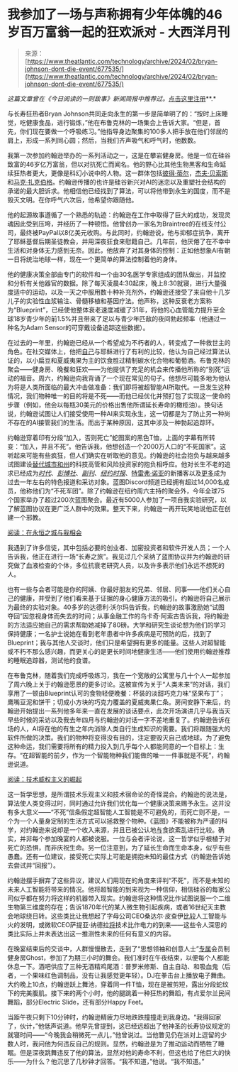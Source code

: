 <!--yml

category: 未分类

date: 2024-05-29 13:27:24

-->

# 我参加了一场与声称拥有少年体魄的46岁百万富翁一起的狂欢派对 - 大西洋月刊

> 来源：[https://www.theatlantic.com/technology/archive/2024/02/bryan-johnson-dont-die-event/677535/](https://www.theatlantic.com/technology/archive/2024/02/bryan-johnson-dont-die-event/677535/)

*这篇文章曾在《今日阅读的一则故事》新闻简报中推荐过。*[点击这里注册](https://www.theatlantic.com/newsletters/sign-up/one-story-to-read-today/)**.*

与长寿狂热者Bryan Johnson共同走向永生的第一步是简单明了的：“按时上床睡觉，吃健康食品，进行锻炼，”他在布鲁克林的一场集会上告诉大家。“但是，首先，你们现在要做一个呼吸练习。”他指导身边聚集的100多人把手放在他们邻居的肩上，形成一系列同心圆；然后，当我们齐声吸气和呼气时，他数数。

我第一次参加约翰逊举办的一系列活动之一，这是在攀岩健身房。他是一位在硅谷致富的46岁亿万富翁，但以对抗死亡而闻名。他的野心比其他生物黑客和生命延续狂热者更大，更像是科幻小说中的人物。这一群体包括[彼得·蒂尔](https://www.vanityfair.com/news/2016/08/peter-thiel-wants-to-inject-himself-with-young-peoples-blood)，[杰夫·贝索斯](https://www.technologyreview.com/2021/09/04/1034364/altos-labs-silicon-valleys-jeff-bezos-milner-bet-living-forever/)和[马克·扎克伯格](https://www.businessinsider.com/richest-wealthiest-entrepreneurs-ceo-billionaires-tech-searching-hacking-longevity#metas-mark-zuckerberg-has-also-long-been-preoccupied-by-questions-of-life-and-death-6)。约翰逊传播的也许是硅谷新兴对AI的迷恋以及重塑社会结构的承诺的最大胆诉求。他相信他已经找到了算法，可以将他带到永生的国度，而不是毁灭文明。在你呼气六次后，他希望你跟随他。

他的起源故事遵循了一个熟悉的轨迹：约翰逊在工作中取得了巨大的成功，发现灵魂因此受到压垮，并经历了一种顿悟。他曾创办一家名为Braintree的在线支付公司，最终被PayPal以8亿美元收购。与此同时，约翰逊说，他与抑郁症抗争，离开了耶稣基督后期圣徒教会，并用深夜狂食来慰籍自己。几年前，他厌倦了在不幸中生活和对身体无力感到无奈。因此，他放弃了对其身体的控制：正如他想象AI有朝一日将统治地球一样，现在一个更简单的算法控制着他的身体。

他的健康决策全部由专门的软件和一个由30名医学专家组成的团队做出，并监控和分析有关他器官的数据。除了每天凌晨4:30起床，晚上8:30就寝，进行大量强度适中的运动，以及一天之中服用数十种补充剂外，约翰逊还接受了来自他十几岁儿子的实验性血浆输注、骨髓移植和基因疗法。他声称，这种反衰老方案称为“Blueprint”，已经使他整体衰老速度减缓了31年，将他的心血管能力提升至全球18岁青少年的前1.5%并且带来了足以与青少年匹敌的夜间勃起频率（他通过一种名为Adam Sensor的可穿戴设备追踪这些数据）。

在过去的一年里，约翰逊已经从一个希望成为不朽者的人，转变成了一种救世主的角色。在社交媒体上，他把[自己](https://twitter.com/bryan_johnson/status/1683973651253841921)与耶稣进行了有利的比较，他认为自己经过算法认证的，以小扁豆和夏威夷果为主的饮食胜过精制碳水化合物和葡萄酒。布鲁克林的聚会——健身房、晚餐和狂欢——为他提供了充足的机会来传播他所称的“别死”运动的福音。周六，约翰逊向我背诵了一个现在常见的句子。他想尽可能多地为他认为将是人类所面临的最大冲击做准备：我们即将被超智能AI所取代。一旦发生这种情况，我们物种唯一的目的将是不死——而他已经优化并预打包了实现这一使命的步骤（例如，他会以每瓶30美元的价格出售他所谓延长寿命的橄榄油）。换句话说，约翰逊试图让人们接受使用一种AI来实现永生，这一切都是为了防止另一种尚不存在的AI接管我们的生活。而出于某种原因，这其中涉及一种勃起追踪环。

约翰逊穿着印有分段“加入，否则死亡”蛇图案的黑色T恤，上面的字幕有所转变：“加入，并且不死”。他告诉我，他想创造一个2000万人口的“不死国家”。这听起来可能有些疯狂，但人们确实在听取他的意见。约翰逊的社会抱负与越来越多试图建设[替代城市和州](https://www.theatlantic.com/magazine/archive/2024/03/silicon-valley-billionaires-building-cities/677173/)的科技高管和风险投资家的抱负相呼应。他对长生不老的追求已经成为[*时代*](https://time.com/6315607/bryan-johnsons-quest-for-immortality/)、[*彭博社*](https://www.bloomberg.com/news/features/2023-01-25/anti-aging-techniques-taken-to-extreme-by-bryan-johnson?sref=BGQFqz7X)、[*副刊*](https://www.vice.com/en/article/z34ay8/bryan-johnson-blueprint-aging-biotech)、[*纽约时报*](https://www.nytimes.com/2024/01/12/business/bryan-johnson-longevity-blueprint.html)、[特雷弗·诺亚](https://podcasts.apple.com/us/podcast/bryan-johnson/id1710609544?i=1000645406382)的新播客以及[更多](https://www.theguardian.com/society/2023/sep/14/my-ultimate-goal-dont-die-bryan-johnson-on-his-controversial-plan-to-live-for-ever)成为过去一年左右的特色报道和采访对象。蓝图Discord频道已经拥有超过14,000名成员，他称他们为“不死军团”。除了约翰逊在纽约周六主持的聚会外，今年全球75个国家举办了超过200次蓝图聚会。最近有5000人参加了一项自我实验研究，以了解蓝图协议在更广泛人群中的效果。整天下来，约翰逊一再开玩笑地说他正在创建一个邪教。

[阅读：在永恒之城与我相会](https://www.theatlantic.com/magazine/archive/2024/03/silicon-valley-billionaires-building-cities/677173/)

我遇到了许多信徒，其中包括必要的创业者、加密投资者和软件开发人员；一个人告诉我，他正在进行一场“长寿之旅”。我见过几个采纳了蓝图协议并为约翰逊的研究做了血液检查的个体，多位抗衰老研究人员，以及许多表示他们永远不想死的人。

也有一些与会者可能是你的阿姨、你最好朋友的兄弟、邻居、同事——他们关心自己的健康，并受到了他们看来基于证据的身心健康方法的吸引。约翰逊将自己展示为最终的实验对象。40多岁的达德利·沃尔玛告诉我，约翰逊的故事激励她“试图夺回”因忽视身体而失去的时间；从事金融工作的乌卡奇·阿索古告诉我，将约翰逊的方法适应她自己的需求帮助她减掉了80磅。大学和研究生谈论想为他们的学习保持健康；一名护士说她在看到老年患者中许多疾病是可预防的后，找到了Blueprint；我与其他人交谈时，他们只是希望拥有更多的能量。这些人对超智能或不朽不那么感兴趣，而更关心的是更长时间地健康生活——他们使用约翰逊推荐的睡眠追踪器，测试他的食谱。

在布鲁克林，随着我们完成呼吸练习，我在一个宽敞的公寓里与几十个人一起参加了周六晚上关于约翰逊愿景的更多讨论。这被宣传为关于“人类未来”的对话，我们享用了一顿由Blueprint认可的食物轻便晚餐：杯装的淡甜巧克力味“坚果布丁”；鹰嘴豆泥和饼干；切成小方块的巧克力覆盖的夏威夷果仁条。房间安静下来后，约翰逊开始提出一系列他多年来一直在发展的谈话要点，此次开场演讲几乎与我当天早些时候的采访以及我去年四月与约翰逊的对话一字不差地重复了。约翰逊告诉在场的人，AI将在他的有生之年内消除人类自行生成知识的需要。我们将跟随强大的软件所做的决策。我们的物种将变得没有目的，注定要毁灭自己或地球。为了避免这种命运，我们需要将所有的精力投入到几乎每个人都能同意的一个目标上：生存。“在超智能的前夕，作为一个智能物种我们能做的唯一一件事就是不死”，约翰逊说道。

[阅读：技术威权主义的崛起](https://www.theatlantic.com/magazine/archive/2024/03/facebook-meta-silicon-valley-politics/677168/)

这一哲学思想，是所谓技术乐观主义和技术宿命论的奇怪混合。约翰逊的说法是，算法使人类变得过时，同时通过允许我们优化每一个健康决策来赐予永生。这并没有多大意义——“不死”信条假定超智能人工智能是不可避免的，而死亡则不是，一个为一个人量身定制的生活方式可以拯救整个物种。《蓝图》不能被称为严谨的科学，对约翰逊来说却是一个收入来源，并且已被公认地[与](https://www.vice.com/en/article/z34ay8/bryan-johnson-blueprint-aging-biotech)食欲紊乱进行比较。确实，并非每个参加晚宴的人都被说服。一位与会者评论说，这一哲学似乎根植于对死亡的恐惧，而非庆祝生命。另一位注意到，为了延长生命而生命本身，似乎有些愚蠢。还有一位建议，接受死亡实际上可能是拥抱未知的最佳方式（约翰逊告诉她去尝试并“回报”）。

约翰逊摆手摒弃了这些异议，建议人们用现在的角度来评判“不死”，而不是未知的未来人工智能将带来的情况。他将超智能的到来视为一种信仰，相信硅谷的每家公司似乎都在努力将这样的机器带入现实。约翰逊将这种情况比作试图说服一个二维生物第三维度的存在；告诉1870年代的某人微生物引起疾病，或者16世纪天主教会地球绕日转。这些类比让我想起了字母公司CEO桑达尔·皮查伊[比较](https://fortune.com/2023/04/17/sundar-pichai-a-i-more-profound-than-fire-electricity/)人工智能与火的发明，或微软CEO萨提亚·纳德拉[将](https://www.wired.com/story/microsofts-satya-nadella-is-betting-everything-on-ai/)技术比作电力的到来——这些令人深思的类比实际上并未表达出这一推测性未来的任何有意义的内容。

在晚宴结束后的交谈中，人群慢慢散去，走到了“思想领袖和创意人士”[专属](https://www.ghost.xyz/)会员制健身房Ghost，参加了为期三小时的舞会。我们准时在午夜结束，以便每个人都能休息一下。酒吧供应了三种无酒精鸡尾酒：普罗米修斯、自主自动、和吸血鬼（后者，一个果味红色调制品，没有让我感觉更年轻）。DJ在拳击台上播放电子舞曲。大约晚上10点，约翰逊跃上舞池，穿着同一件T恤，现在是被剪短，露出分段蛇纹下的完美腹肌。接下来的两个小时，他的腿跳着一种狂热的舞蹈，有点爱尔兰民间舞蹈，部分Electric Slide，还有部分Happy Feet。

当距午夜只剩下10分钟时，约翰逊精疲力尽地跌跌撞撞走到我身边。“我得回家了，伙计，”他低声说道。他早先曾提到，这已经远超出了他神圣的长寿协议规定的就寝时间——“今晚我会稍微死一点儿，”他曾说过。当他瞥见仍在派对上逗留的少数人时，我问他为何违反自己的规则。显然，约翰逊是为了推动运动而牺牲了睡眠。但是深夜跳舞违反了他的算法，显然对他的寿命不利，但这也给了他巨大的快乐——为什么？他沉思了几秒钟才回答。“我不知道，”他说。“我不知道。”
